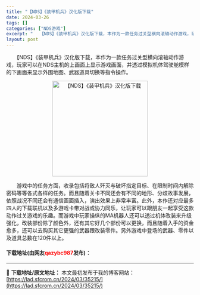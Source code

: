 ```yaml
---
title: "【NDS】《装甲机兵》汉化版下载"
date: 2024-03-26
tags: []
categories: ["NDS游戏"]
excerpt: "　　【NDS】《装甲机兵》汉化版下载，本作为一款任务过关型横向滚轴动作游戏，玩家可以在NDS主机的上画面上显示游戏画面，并透过模拟机体驾驶舱模样的下画面来显示外围地图、武器道具切换等指令操作。 　　游戏中的任务方面，收录包括将敌人歼灭与破坏指定目标、在限制时间内解除密码等等各式各样的任务。而且随着关&hellip;"
layout: post
---
```


 <p>　　【NDS】《装甲机兵》汉化版下载，本作为一款任务过关型横向滚轴动作游戏，玩家可以在NDS主机的上画面上显示游戏画面，并透过模拟机体驾驶舱模样的下画面来显示外围地图、武器道具切换等指令操作。</p> <p align="center"><img align="" border="0" src="https://lad.sfcrom.cn/wp-content/uploads/2024/03/20240326_66022b2c61361.jpg" width="256" alt="【NDS】《装甲机兵》汉化版下载" /></p> <p>　　游戏中的任务方面，收录包括将敌人歼灭与破坏指定目标、在限制时间内解除密码等等各式各样的任务。而且随着关卡不同还会有不同的地形、分歧故事发展，依照战况不同还会有通信画面插入，演出效果上非常丰富。此外，本作还对应最多四人的下载联机以及多游戏卡带对战或协力同乐，让玩家可以跟朋友一起享受这款动作过关游戏的乐趣。而游戏中玩家操纵的MA机器人还可以透过机体改装来升级强化，改装部份除了颜色外，还有其它好几个部份可以更换，而且随着入手的资金愈多，还可以去购买其它更强的武器跟改装零件。另外游戏中登场的武器、零件以及道具总数在120件以上。</p> <p><h4>下载地址(由网友<font color="red">qazybc987</font>发布)：</h4></p> 

---
📖 **下载地址/原文地址：** 本文最初发布于我的博客网站：[https://lad.sfcrom.cn/2024/03/35215/](https://lad.sfcrom.cn/2024/03/35215/)
